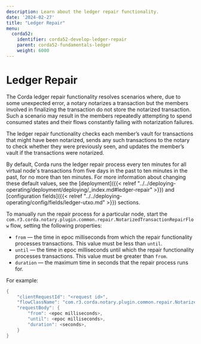 ```yaml
---
description: Learn about the ledger repair functionality.
date: '2024-02-27'
title: "Ledger Repair"
menu:
  corda52:
    identifier: corda52-develop-ledger-repair
    parent: corda52-fundamentals-ledger
    weight: 6000
---
```


# Ledger Repair

The Corda ledger repair functionality resolves scenarios where, due to some unexpected error, a notary notarizes a transaction but the members involved in finalizing the transaction do not store the notarized transaction. Such a scenario may result in the members repeatedly attempting to spend consumed states and their flows constantly failing with notarization failures.

The ledger repair functionality checks each member’s vault for transactions that might have been notarized, sends any such transactions to the notary to check whether they were previously seen, and updates the member’s vault if the transactions were notarized.

By default, Corda runs the ledger repair process every ten minutes for all virtual node's transactions from five days in the past to ten minutes in the past, for no more than ten minutes. For more information about changing these default values, see the [deployment]({{< relref "../../deploying-operating/deployment/deploying/_index.md#ledger-repair" >}}) and [configuration fields]({{< relref "../../deploying-operating/config/fields/ledger-utxo.md" >}}) sections.

To manually run the repair process for a particular node, start the `com.r3.corda.notary.plugin.common.repair.NotarizedTransactionRepairFlow` flow, setting the following properties:

* `from` — the time in epoc milliseconds from which the repair functionality processes transactions. This value must be less than `until`.
* `until` — the time in epoc milliseconds until which the repair functionality processes transactions. This value must be greater than `from`.
* `duration` — the maximum time in seconds that the repair process runs for.

For example:

```kotlin
{
    "clientRequestId": "<request id>",
    "flowClassName": "com.r3.corda.notary.plugin.common.repair.NotarizedTransactionRepairFlow",
    "requestBody": {
        "from": <epoc milliseconds>,
        "until": <epoc milliseconds>,
        "duration": <seconds>,
    }
}
```
